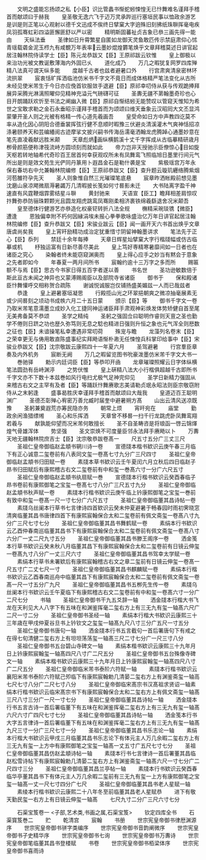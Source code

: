 <!-- { "loadSidebar": true } -->
　　文明之盛能忘扬颂之私【小臣】识比管蠡书惭蛇蚓悚惶无已忭舞难名谨拜手稽首而献颂曰于赫我
　　皇圣敬无逸六飞于迈万灵承跸巡行塞垣民事以恤政余游艺是训是则正笔以心观射以德千文迅成不俟终日擘窠大字逈殊旧刻拂纸珠聨挥毫电疾凤羽孤骞虹彩四溢匪懈匪舒以严以密
　　精明斯固蕃祉贞吉象已叅三画先得一能由
　　天纵法垂
　　圣律如日升霄繁星自匿如龙御天灵鱼敢匹传示禁庭肃仰心怵青瑶载砻金泥玉栉九有咸覩万年表率云墨妙焜煌欝笔焕乎文章拜稽莫述日讲官起居注翰林院侍读学士【臣】陈元龙恭跋又【臣】王原祁跋云钦惟
　　皇上御极以来治功光被文教诞敷薄海内外固已乆
　　道化成乃
　　万几之暇犹复网罗四库殚精八法真可谓天纵多能
　　度越千古者也兹者避暑口外
　　行宫肃爽清泉密林环流拱翠
　　宸衷恬旷挥洒临池仿米书千字文不竟日而成体格精严笔法变化从古所未经见使米芾生于今日亦应俛首钦服敛手退避【臣】原祁幸叨侍从获与传观跪捧拜展异采腾光淋漓照曜仰见精神充溢元气磅礴可征
　　圣夀无疆不苐翰墨奇珍也心目开朗踊跃欢忻至书法之阐幽入微【臣】原祁自惭结蚓无能赞叹以管窥天惟知为希世之宝敢求勒之金石永垂昭示谨拜手稽首而为颂颂曰维天垂象云汉昭囘大文丕显鸿蒙肇开圣人则之光被有格精一传心道先羲画吾
　　皇受命如日方中声教四讫莫不率从造化因心阴阳合德垂裳挥弦行健不息顺时暇豫三伏避炎清溪灌木气爽神恬招凉涤暑颐养天和芸编繙阅古迹摩挲文披兴嗣书传海岳濡毫洒翰龙虎腾踔心通墨妙意在笔先直凌羲献远胜米颠
　　天章彪炳画纵横鹅溪十丈千字挥成从古临摹精研歳月栁骨颜筋便称津筏流峙方圆顷刻而就如此
　　帝力岂非天授驰示臣僚惊心目如旋天枢若转地轴希代奇珍百王居首何幸获观叹所未有凤舞鸾飞照临旭日墨里行间元气所出是则是效文苑生光俨同丹篆用卜遐昌金石是勒什袭是宝
　　紫极瑶宫万年永保右春坊右中允兼翰林院编修【臣】王原祁恭跋又【臣】查升题云璇玑纒络腾紫烟河苞雒符孕先天
　　圣人则象惟自然三光璀璨笔底悬
　　宸章昨洒帐殿前想见墨沈磨山泉凉飔微扇溽暑蠲万几清暇披长笺如何寸晷影未迁
　　大书陆离字盈千神速直有风霆鞭烟霏雾结星斗聨
　　黄封驰来
　　天语宣【臣工】瞻拜相差肩惊叹抃舞弥恭防骊珠颗颗光且圆龙翔虎跳鸾凤骞刚柔相济裹铁绵羲繇退舍况米颠吾
　　皇至德体行健游艺亦叅造化权豪铓转折八法全规
　　橅精采琬琰镌【微臣】遭逢
　　恩独偏幸附不朽何因縁涓埃未报心拳拳歌咏盛治亿万年日讲官起居注翰林院编修【臣】查升恭跋又【臣】宋骏业跋云【臣】闻一画开天六书首出焕乎文章唐虞尚矣我
　　皇上宵旰励精功成治定犹重惜寸阴留神翰墨讲求
　　笔法先于正心【臣】忝列
　　禁廷十余年每捧
　　天章日辉星灿擘窠大字行楷牋幅或仿古临摹或机
　　杼独运富有日新尽善尽美此
　　皇上笃好専精寒暑靡间如一日者也在诸臣之究心
　　染翰者终未能窃窥渊奥而
　　皇上得心应手之妙当有黙会于意象之先者即如今
　　年春夏一两月间所书
　　宸翰约逾十三万字之多而所
　　赐匾额不与焉【臣】思古今书家日得五百字者遂以善
　　书名世
　　圣功逊敏数倍于斯此亘古未闻之神异也又蒙溥赐阁臣以及部院寺省诸臣
　　御书于
　　保和殿诸臣忭舞懽呼交相称贺合疏陈
　　谢诚悦诚服岂仅铺扬盛美媚兹一人而已哉兹者
　　恭逢
　　皇上避暑塞垣凝思
　　行殿揽山光之环翠挹朝爽之微凉抽毫展素无或少间晷刻之顷动书成帙六月二十五日蒙
　　颁示【臣】等
　　御书千字文一卷乃取米芾笔意濡墨立成妙入化工捷同神运诸臣拜手肃观神彩焕发体势矫健自首至尾无美弗备莫不恭颂
　　圣学之精纯
　　圣躬之强固佥曰聪明作睿则天亶之圣也勤学不倦则日跻之功也歴久弥笃则无息之騐也精进日强则升恒之象也元气浑全则厯数之征也【臣】未谙操笔私幸遭遇非常叨荷
　　殊宠与瞻
　　龙藻列名卷末【臣】之荣幸更无与俦用敢直陈盛事纪实拜飏语惭朴遫无任悚惶兵科掌印给事中【臣】宋骏业恭跋又【臣】沈宗敬跋云康熙四十一年夏六月
　　圣驾避暑
　　行宫羣臣章奏及内外机务
　　宸断无阙
　　万几之暇留览图书吮豪泼墨仿米芾千字文大书一
　　巻驰驿
　　勅示内廷词臣【臣】等恭叩开凾
　　龙章璀璨照耀云日字体纵横笔法圆劲有岳峙渊渟
　　之势伏惟
　　皇上硏精八法大小行楷俱超越千古即所书千字文亦不下数十本兹巻如风行电扫尤极气足神完仰见
　　圣学日新精力强固从来稽古右文之主罕有及者【臣】等踊跃忭舞赓歌志美请勒贞珉永昭法则臣宗敬窃附侍从之末躬逢
　　盛事曷胜庆幸谨拜手稽首而献颂曰大哉我
　　皇道迈百王聪明渊广
　　圣德丕彰殚心宥密万善允臧时届奎中避暑朔方髙
　　山出云清风送凉既豫
　　圣躬兼奠遐荒亦筹民隐亦务
　　朝常上烦
　　宵旰宛在
　　庙堂
　　勤政余闲渔猎缥缃
　　圣心和乐挥洒
　　天章曾不移晷一扫千行龙跳虎卧凤舞鸾翔若羲与
　　献孰能仰望而况米芾何敢擅长
　　圣不自圣畴咨是将琅函一啓云锦煇煌气骨雄浑体
　　势坚强
　　圣文崇焕不可度量臣邻永法拜手赓飏以卜
　　万夀天地无疆翰林院庶吉士【臣】沈宗敬恭跋卷髙一
　　尺五寸五分广三丈三尺
　　圣祖仁皇帝御临赵孟頫书辋川诗一卷
　　宣德牋本楷书欵识云庚午春三月临下有正心诚意二玺卷前有八表同文玺一卷髙七寸九分广三尺四寸
　　圣祖仁皇帝御临赵孟頫书归田赋一卷
　　素牋本草书欵识云壬午夏闰六月立秋后四日临赵子昻书归田赋后有康熙稽古右文二玺卷前有中和玺一巻髙六寸一分广六尺五寸
　　圣祖仁皇帝御临赵孟頫书纨扇赋一巻
　　宣德牋本行楷书欵识云癸酉春临子昻书卷前有康熙御笔之宝玺一卷髙七寸八分广三尺五寸九分
　　圣祖仁皇帝御临赵孟頫书秋声赋一卷
　　素牋本行楷书欵识云庚午临上钤康熙御笔之宝玺一巻前有致中和玺一卷髙一尺一寸七分广六尺五寸
　　圣祖仁皇帝御临董其昌诗帖一卷
　　素牋乌丝阑本行草书七言律诗四首欵识云癸未仲夏避暑于畅春园时雨初霁晓窓清爽临董其昌书唐律四首下有康熙宸翰保合太和二玺卷前有佩文斋玺一卷髙八寸九分广三尺七寸七分
　　圣祖仁皇帝御临董其昌书舞鹤赋一卷
　　素绢本行书欵识云乙酉仲春南巡临董其昌书下有康熙宸翰保合太和二玺卷前有佩文斋玺一卷髙八寸六分广一丈二尺九寸五分
　　圣祖仁皇帝御临董其昌书滕王阁序一卷
　　洒金笺本行草书欵识云癸未秋八月临董其昌下有康熙宸翰保合太和二玺卷前有日镜云伸玺一卷髙九寸八分广一丈三尺六寸
　　圣祖仁皇帝御临董其昌书驾幸太学赋一卷
　　素绢本行草书未署欵后有康熙宸翰稽古右文之章二玺前有日镜云伸玺一卷髙一尺五寸广二丈七尺一寸
　　圣祖仁皇帝御临董其昌书麒麟赋一卷
　　素绢本行楷书欵识云乙酉春南巡舟中临董其昌下有康熙宸翰保合太和二玺卷前有佩文斋玺一卷髙一尺一寸五分广九尺
　　圣祖仁皇帝御临董其昌书五栁先生传一卷
　　素牋乌丝阑本行书欵识云壬午夏临下有康熙稽古右文二玺卷前有中和玺一卷髙六寸一分广二尺七分
　　书轴
　　圣祖仁皇帝御书干九五爻辞一轴
　　洒金牋本行楷大书飞龙在天利见大人八字下有五味在和渊鉴挥毫二玺右方上有三无九有玺一轴髙六尺广二尺一寸二分
　　圣祖仁皇帝御书圣经一轴
　　素绢本行楷大书欵识云康熙三十三年歳在甲戌仲夏谷旦书上钤钦文之玺玺一轴髙九尺八寸三分广五尺一寸五分
　　圣祖仁皇帝御书唐句一轴
　　洒金牋本行书五言截句一首后署唐句下有戒之在得七旬清健二玺右方上有坦坦荡荡玺一轴髙三尺二寸七分广一尺三寸八分
　　圣祖仁皇帝御书五台碧山寺碑文一轴
　　素绢本楷书欵识云康熙三十九年月日上钤康熙宸翰玺一轴髙四尺八寸广二尺五分
　　圣祖仁皇帝御书五台殊像寺碑文一轴
　　素绢本楷书欵识云康熙三十九年月日上钤康熙宸翰玺一轴髙四尺八寸广二尺五分
　　圣祖仁皇帝御临米芾书泰阶六符赋一轴
　　素牋本行楷书欵识云襄阳米芾书泰阶六符赋己夘临下有康熙宸翰勅几清晏二玺右方上有渊鉴斋玺一轴高七尺七寸八分广二尺七寸八分
　　圣祖仁皇帝御临宋髙宗书汉髙祖求贤诏一轴素绢本行楷书欵识云临宋髙宗书下有康熙宸翰保合太和二玺右方上有佩文斋玺一轴髙三尺八寸三分广一尺一寸七分
　　圣祖仁皇帝御临董其昌诗帖一轴
　　洒金牋本行书五言古诗一首后署临董下有五味在和渊鉴挥毫二玺右方上有三无九有玺一轴髙六尺六寸广四尺七寸七分
　　圣祖仁皇帝御临董其昌诗帖一轴
　　洒金笺本行书大字五言律诗一首后署临董下有五味在和渊鉴挥毫二玺右方上有三无九有玺一轴髙九尺三寸一分广三尺七寸一分
　　圣祖仁皇帝御临董其昌书乐志论一轴
　　素绢本行楷大书欵识云甲戌三月临董其昌书乐志论下有体元主人万几余暇二玺右方上有三无九有玺一上方中有康熙御笔之宝玺一轴髙一丈五寸广五尺七寸七分
　　圣祖仁皇帝御临董其昌仿赵孟頫诗帖一轴
　　素牋本行书七言律诗一首后署董其昌临赵松雪诗帖下有康熙宸翰勅几清晏二玺右方上有渊鉴斋玺一轴髙六尺一寸七分广二尺四寸三分
　　圣祖仁皇帝御临董其昌兰亭帖一轴
　　素牋本行书欵识云癸酉春临华亭董其昌书下有体元主人万几余暇二玺前有三无九有玺一上方有康熙御笔之宝玺一轴髙一丈一尺七寸四分广七尺
　　圣祖仁皇帝御临董其昌书老人星赋一轴
　　素绫本行楷书欵识云康熙二十八年冬至前临董其昌老人星赋恭
　　进下有敬天勤民玺一右方上有日镜云伸玺一轴髙
　　七尺九寸二分广三尺六寸七分

　　石渠宝笈卷一
<子部,艺术类,书画之属,石渠宝笈>
　　钦定四库全书
　　石渠寳笈巻二
　　贮
　　乾清宫
　　宸翰
　　书册
　　世宗宪皇帝御书律厯渊源序
　　世宗宪皇帝御书骈字类编序
　　世宗宪皇帝御书音韵阐微序
　　世宗宪皇帝御书子史精华序
　　世宗宪皇帝御书七询
　　世宗宪皇帝御书万夀诗
　　世宗宪皇帝御笔临董其昌书登楼赋
　　书卷
　　世宗宪皇帝御书栢梁体序
　　世宗宪皇帝御书喜雨诗
